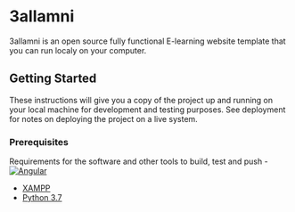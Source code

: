 # 3allamni
3allamni is an open source  fully functional E-learning website template that you can run localy on your computer.
## Getting Started
These instructions will give you a copy of the project up and running on
your local machine for development and testing purposes. See deployment
for notes on deploying the project on a live system.
### Prerequisites
Requirements for the software and other tools to build, test and push 
-[![Angular](https://encrypted-tbn0.gstatic.com/images?q=tbn:ANd9GcTvDdnYY_s2WR_D0jYWwESo2AL9oOHgeFxUtIARamqFFn6qgHUSVdHPdP9ECz-TwhhKZ8Y&usqp=CAU)][1]
- [XAMPP](https://www.apachefriends.org/fr/index.html)
- [Python 3.7](https://www.python.org/downloads/release/python-370/)







[1]: https://angular.io/
